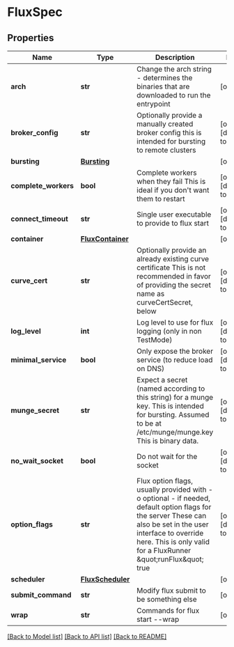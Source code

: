 # FluxSpec


## Properties
Name | Type | Description | Notes
------------ | ------------- | ------------- | -------------
**arch** | **str** | Change the arch string - determines the binaries that are downloaded to run the entrypoint | [optional] 
**broker_config** | **str** | Optionally provide a manually created broker config this is intended for bursting to remote clusters | [optional] [default to '']
**bursting** | [**Bursting**](Bursting.md) |  | [optional] 
**complete_workers** | **bool** | Complete workers when they fail This is ideal if you don&#39;t want them to restart | [optional] [default to False]
**connect_timeout** | **str** | Single user executable to provide to flux start | [optional] [default to '5s']
**container** | [**FluxContainer**](FluxContainer.md) |  | [optional] 
**curve_cert** | **str** | Optionally provide an already existing curve certificate This is not recommended in favor of providing the secret name as curveCertSecret, below | [optional] [default to '']
**log_level** | **int** | Log level to use for flux logging (only in non TestMode) | [optional] [default to 6]
**minimal_service** | **bool** | Only expose the broker service (to reduce load on DNS) | [optional] [default to False]
**munge_secret** | **str** | Expect a secret (named according to this string) for a munge key. This is intended for bursting. Assumed to be at /etc/munge/munge.key This is binary data. | [optional] [default to '']
**no_wait_socket** | **bool** | Do not wait for the socket | [optional] [default to False]
**option_flags** | **str** | Flux option flags, usually provided with -o optional - if needed, default option flags for the server These can also be set in the user interface to override here. This is only valid for a FluxRunner \&quot;runFlux\&quot; true | [optional] [default to '']
**scheduler** | [**FluxScheduler**](FluxScheduler.md) |  | [optional] 
**submit_command** | **str** | Modify flux submit to be something else | [optional] 
**wrap** | **str** | Commands for flux start --wrap | [optional] 

[[Back to Model list]](../README.md#documentation-for-models) [[Back to API list]](../README.md#documentation-for-api-endpoints) [[Back to README]](../README.md)


